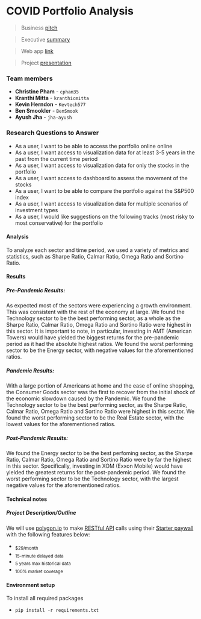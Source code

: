 # COVID Portfolio Analysis
> Business [pitch](https://share.synthesia.io/606a3c1a-5dc5-4f5e-b62c-714122d22ebd "Avatar pitch")

> Executive [summary](https://github.com/jha-ayush/finance_portfolio_analyzer/blob/main/exec_summary.md "Executive summary")

> Web app [link](https://jha-ayush-finance-portfolio-analyzer-home-dnt6yf.streamlit.app/ "Portfolio analyzer web app")

> Project [presentation](https://docs.google.com/presentation/d/1h6WeGVXbMMQkdrFOkK9d-qfRLPB0UTQduO6VTPxZbtA/edit?usp=sharing "Portfolio Analyzer")


### Team members
- **Christine Pham**  -  `cpham35`
- **Kranthi Mitta**  -  `kranthicmitta`
- **Kevin Herndon**  -  `Kevtech577`
- **Ben Smookler**  -  `BenSmook`
- **Ayush Jha**  -  `jha-ayush`

### Research Questions to Answer
- As a user, I want to be able to access the portfolio online online
- As a user, I want access to visualization data for at least 3-5 years in the past from the current time period
- As a user, I want access to visualization data for only the stocks in the portfolio
- As a user, I want access to dashboard to assess the movement of the stocks
- As a user, I want to be able to compare the portfolio against the S&P500 index
- As a user, I want access to visualization data for multiple scenarios of investment types
- As a user, I would like suggestions on the following tracks (most risky to most conservative) for the portfolio



#### Analysis
To analyze each sector and time period, we used a variety of metrics and statistics, such as Sharpe Ratio, Calmar Ratio, Omega Ratio and Sortino Ratio.


#### Results

##### Pre-Pandemic Results:
As expected most of the sectors were experiencing a growth environment. This was consistent with the rest of the economy at large. We found the Technology sector to be the best performing sector, as a whole as the Sharpe Ratio, Calmar Ratio, Omega Ratio and Sortino Ratio were highest in this sector. It is important to note, in particular, investing in AMT (American Towers) would have yielded the biggest returns for the pre-pandemic period as it had the absolute highest ratios. We found the worst performing sector to be the Energy sector, with negative values for the aforementioned ratios.

##### Pandemic Results:
With a large portion of Americans at home and the ease of online shopping, the Consumer Goods sector was the first to recover from the initial shock of the economic slowdown caused by the Pandemic. We found the Technology sector to be the best performing sector, as the Sharpe Ratio, Calmar Ratio, Omega Ratio and Sortino Ratio were highest in this sector. We found the worst performing sector to be the Real Estate sector, with the lowest values for the aforementioned ratios.

##### Post-Pandemic Results:
We found the Energy sector to be the best perfoming sector, as the Sharpe Ratio, Calmar Ratio, Omega Ratio and Sortino Ratio were by far the highest in this sector. Specifically, investing in XOM (Exxon Mobile) would have yielded the greatest returns for the post-pandemic period. We found the worst performing sector to be the Technology sector, with the largest negative values for the aforementioned ratios.



#### Technical notes

##### Project Description/Outline
We will use [polygon.io](https://polygon.io/ "Polygon.io") to make [RESTful API](https://polygon.io/docs/stocks/getting-started "Polygon Stocks API Docs") calls using their [Starter paywall](https://polygon.io/pricing "Polygon pricing") with the following features below:

- <sub>$29/month</sub>
- <sub>15-minute delayed data</sub>
- <sub>5 years max historical data</sub>
- <sub>100% market coverage</sub>


#### Environment setup

To install all required packages
- `pip install -r requirements.txt`




